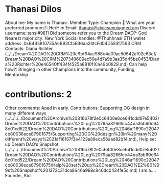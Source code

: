 # Thanasi Dilos

About me: My name is Thanasi. 
Member Type: Champion 🙌
What are your preferred pronouns?: He/Him
Email: thanasi@civicsunplugged.org
Discord username: tansi#9811
Did someone refer you to the Dream DAO?: God
Nearest major city: New York
Social handles: @Thuhhnasi
ETH wallet address: 0xB4B5810735AcB93CfaEB6aa24fcFd04D583f7593
CRM Contacts: Diana Richter (../../Dream%20DAO%20CRM%20e9bf94ac988e4a09ac50842af02e63cf/Dream%20DAO%20CRM%207340609ec50e4d7a9b3aa35d45be0453/Diana%20Richter%20e46540ff434f4525a8810f10a49b0929.md)
Can help how?: Bringing in other Champions into the community, Funding, Mentorship
# contributions: 2
Other comments: Aped in early. 
Contributions: Supporting OG design in many different ways (../../../../Document%20Archive%20816b78f2e0c6400e8ce641cdd07e5402/Dream%20DAO%20Contributions%20Log%2079aa8266fcc44da3bb60c648c01cd522/Dream%20DAO%20Contributions%20Log%2046af1690c22047cb80036ece87901675/Supporting%20OG%20design%20in%20many%20different%20ways%2021af16167f3e4123a89eca56aad82b14.md), Help set up Dream DAO’s Snapshot (../../../../Document%20Archive%20816b78f2e0c6400e8ce641cdd07e5402/Dream%20DAO%20Contributions%20Log%2079aa8266fcc44da3bb60c648c01cd522/Dream%20DAO%20Contributions%20Log%2046af1690c22047cb80036ece87901675/Help%20set%20up%20Dream%20DAO%E2%80%99s%20Snapshot%201272c31dca9646a999c846dc0434fe5c.md)
I am a...: Founder, Kid